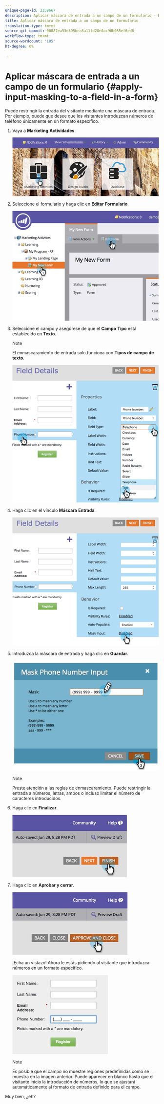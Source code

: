 ```yaml
---
unique-page-id: 2359667
description: Aplicar máscara de entrada a un campo de un formulario - Documentos de marketing - Documentación del producto
title: Aplicar máscara de entrada a un campo de un formulario
translation-type: tm+mt
source-git-commit: 00887ea53e395bea3a11fd28e0ac98b085ef6ed8
workflow-type: tm+mt
source-wordcount: '185'
ht-degree: 0%

---
```



# Aplicar máscara de entrada a un campo de un formulario {#apply-input-masking-to-a-field-in-a-form}

Puede restringir la entrada del visitante mediante una máscara de entrada. Por ejemplo, puede que desee que los visitantes introduzcan números de teléfono únicamente en un formato específico.

1. Vaya a **Marketing** **Actividades**.

   ![](assets/login-marketing-activities-4.png)

1. Seleccione el formulario y haga clic en **Editar** **Formulario**.

   ![](assets/image2014-9-15-13-3a40-3a44.png)

1. Seleccione el campo y asegúrese de que el **Campo** **Tipo** está establecido en **Texto**.

   >[!NOTE]
   >
   >El enmascaramiento de entrada solo funciona con **Tipos de campo de texto**.

   ![](assets/image2014-9-15-13-3a40-3a53.png)

1. Haga clic en el vínculo **Máscara** **Entrada**.

   ![](assets/image2014-9-15-13-3a41-3a3.png)

1. Introduzca la máscara de entrada y haga clic en **Guardar**.

   ![](assets/image2014-9-15-13-3a41-3a14.png)

   >[!NOTE]
   >
   >Preste atención a las reglas de enmascaramiento. Puede restringir la entrada a números, letras, ambos o incluso limitar el número de caracteres introducidos.

1. Haga clic en **Finalizar**.

   ![](assets/image2014-9-15-13-3a41-3a22.png)

1. Haga clic en **Aprobar y cerrar**.

   ![](assets/image2014-9-15-13-3a41-3a28.png)

   ¡Echa un vistazo! Ahora le estás pidiendo al visitante que introduzca números en un formato específico.

   ![](assets/image2014-9-15-13-3a41-3a39.png)

   >[!NOTE]
   >
   >Es posible que el campo no muestre regiones predefinidas como se muestra en la imagen anterior. Puede aparecer en blanco hasta que el visitante inicio la introducción de números, lo que se ajustará automáticamente al formato de entrada definido para el campo.

Muy bien, ¿eh?
